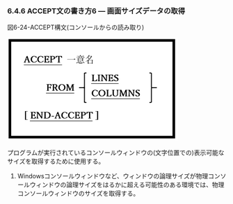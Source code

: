 ### 6.4.6 ACCEPT文の書き方6 ― 画面サイズデータの取得

図6-24-ACCEPT構文(コンソールからの読み取り)

![Alt text](Image/6-24.png)

プログラムが実行されているコンソールウィンドウの(文字位置での)表示可能なサイズを取得するために使用する。

1. Windowsコンソールウィンドウなど、ウィンドウの論理サイズが物理コンソールウィンドウの論理サイズをはるかに超える可能性のある環境では、物理コンソールウィンドウのサイズを取得する。
